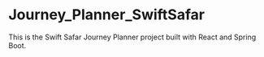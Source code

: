 # Journey_Planner_SwiftSafar

This is the Swift Safar Journey Planner project built with React and Spring Boot.
